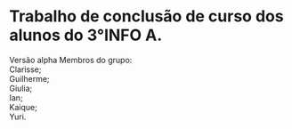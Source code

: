 # Trabalho de conclusão de curso dos alunos do 3°INFO A.
Versão alpha
Membros do grupo:<br>
Clarisse;<br>
Guilherme;<br>
Giulia;<br>
Ian;<br>
Kaique;<br>
Yuri.
